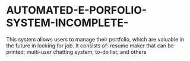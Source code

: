 # AUTOMATED-E-PORFOLIO-SYSTEM-INCOMPLETE-
This system allows users to manage their portfolio, which are valuable in the future in looking for job. It consists of: resume maker that can be printed; multi-user chatting system; to-do list; and others

